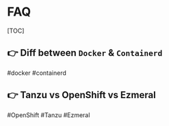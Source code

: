 # FAQ

[TOC]



## 👉 Diff between `Docker` & `Containerd`
#docker #containerd




[Diff between Docker & Containerd]: https://www.theserverside.com/blog/Coffee-Talk-Java-News-Stories-and-Opinions/Whats-the-difference-between-containerd-and-Docker



## 👉 Tanzu vs OpenShift vs Ezmeral
#OpenShift #Tanzu #Ezmeral




[Tanzu vs OpenShift vs Ezmeral]: https://www.techtarget.com/searchvmware/feature/Tanzu-vs-OpenShift-vs-Ezmeral-3-rivals-Kubernetes-offerings

[Redhat Openshift]: https://access.redhat.com/documentation/en-us/openshift_container_platform/4.10

[VMWare Tanzu]: https://docs.pivotal.io

